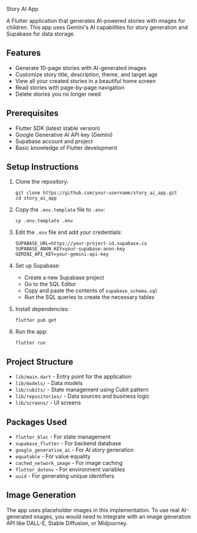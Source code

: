Story AI App

A Flutter application that generates AI-powered stories with images for children. This app uses Gemini's AI capabilities for story generation and Supabase for data storage.

## Features

- Generate 10-page stories with AI-generated images
- Customize story title, description, theme, and target age
- View all your created stories in a beautiful home screen
- Read stories with page-by-page navigation
- Delete stories you no longer need

## Prerequisites

- Flutter SDK (latest stable version)
- Google Generative AI API key (Gemini)
- Supabase account and project
- Basic knowledge of Flutter development

## Setup Instructions

1. Clone the repository:

   ```
   git clone https://github.com/your-username/story_ai_app.git
   cd story_ai_app
   ```
2. Copy the `.env.template` file to `.env`:

   ```
   cp .env.template .env
   ```
3. Edit the `.env` file and add your credentials:

   ```
   SUPABASE_URL=https://your-project-id.supabase.co
   SUPABASE_ANON_KEY=your-supabase-anon-key
   GEMINI_API_KEY=your-gemini-api-key
   ```
4. Set up Supabase:

   - Create a new Supabase project
   - Go to the SQL Editor
   - Copy and paste the contents of `supabase_schema.sql`
   - Run the SQL queries to create the necessary tables
5. Install dependencies:

   ```
   flutter pub get
   ```
6. Run the app:

   ```
   flutter run
   ```

## Project Structure

- `lib/main.dart` - Entry point for the application
- `lib/models/` - Data models
- `lib/cubits/` - State management using Cubit pattern
- `lib/repositories/` - Data sources and business logic
- `lib/screens/` - UI screens

## Packages Used

- `flutter_bloc` - For state management
- `supabase_flutter` - For backend database
- `google_generative_ai` - For AI story generation
- `equatable` - For value equality
- `cached_network_image` - For image caching
- `flutter_dotenv` - For environment variables
- `uuid` - For generating unique identifiers

## Image Generation

The app uses placeholder images in this implementation. To use real AI-generated images, you would need to integrate with an image generation API like DALL-E, Stable Diffusion, or Midjourney.

